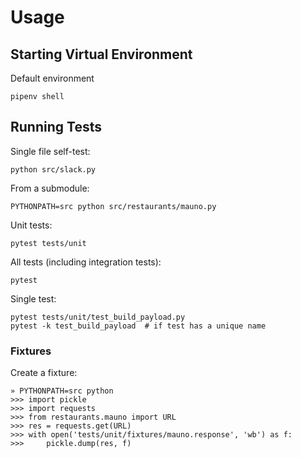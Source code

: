 # Usage

## Starting Virtual Environment

Default environment

    pipenv shell

## Running Tests

Single file self-test:

    python src/slack.py

From a submodule:

    PYTHONPATH=src python src/restaurants/mauno.py

Unit tests:

    pytest tests/unit

All tests (including integration tests):

    pytest

Single test:

    pytest tests/unit/test_build_payload.py
    pytest -k test_build_payload  # if test has a unique name

### Fixtures

Create a fixture:

    » PYTHONPATH=src python
    >>> import pickle
    >>> import requests
    >>> from restaurants.mauno import URL
    >>> res = requests.get(URL)
    >>> with open('tests/unit/fixtures/mauno.response', 'wb') as f:
    >>>     pickle.dump(res, f)
